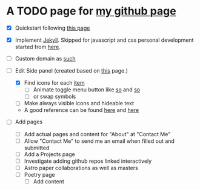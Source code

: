 # A TODO page for [my github page](https://justinothergitter.github.io/)

- [x] Quickstart following [this page](https://docs.github.com/en/pages/quickstart#changing-the-title-and-description)

- [x] Implement [Jekyll](https://docs.github.com/en/pages/setting-up-a-github-pages-site-with-jekyll). Skipped for javascript and css personal development started from [here](https://developer.mozilla.org/en-US/docs/Learn/Getting_started_with_the_web/JavaScript_basics).

- [ ] Custom domain as [such](https://docs.github.com/en/pages/configuring-a-custom-domain-for-your-github-pages-site)

- [ ] Edit Side panel (created based on [this](https://www.w3schools.com/howto/howto_js_sidenav.asp#) page.)
    - [x] Find icons for each [item](https://fonts.google.com/icons?icon.style=Outlined&icon.set=Material+Symbols)
        - [ ] Animate toggle menu button like [so](https://www.w3schools.com/howto/howto_css_menu_icon.asp) and [so](https://dev.to/webdeasy/top-20-css-buttons-animations-f41)
        - [ ] or swap symbols
    - [ ] Make always visible icons and hideable text
    - A good reference can be found [here](https://www.gracechuang.me/) and [here](https://www.mpkelley.com/)

- [ ] Add pages
    - [ ] Add actual pages and content for "About" at "Contact Me"
    - [ ] Allow "Contact Me" to send me an email when filled out and submitted
    - [ ] Add a Projects page
    - [ ] Investigate adding github repos linked interactively
    - [ ] Astro paper collaborations as well as masters
    - [ ] Poetry page
        - [ ] Add content
